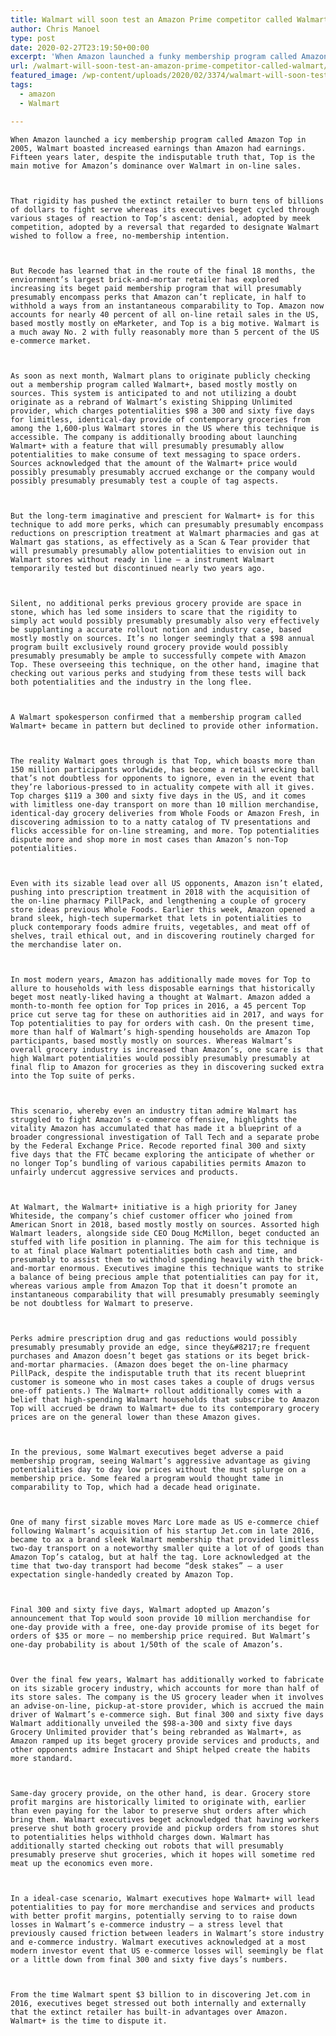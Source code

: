 ```yaml
---
title: Walmart will soon test an Amazon Prime competitor called Walmart+
author: Chris Manoel
type: post
date: 2020-02-27T23:19:50+00:00
excerpt: 'When Amazon launched a funky membership program called Amazon Prime in 2005, Walmart boasted larger profits than Amazon had revenue. Fifteen years later, though, Prime is the key reason for Amazon’s dominance over Walmart in online sales. That pressure has pushed the traditional retailer to burn tens of billions of dollars to fight back while&hellip;'
url: /walmart-will-soon-test-an-amazon-prime-competitor-called-walmart/
featured_image: /wp-content/uploads/2020/02/3374/walmart-will-soon-test-an-amazon-prime-competitor-called-walmart.jpeg
tags:
  - amazon
  - Walmart

---
```

  
    When Amazon launched a icy membership program called Amazon Top in 2005, Walmart boasted increased earnings than Amazon had earnings. Fifteen years later, despite the indisputable truth that, Top is the main motive for Amazon’s dominance over Walmart in on-line sales.
  
  
  
    That rigidity has pushed the extinct retailer to burn tens of billions of dollars to fight serve whereas its executives beget cycled through various stages of reaction to Top’s ascent: denial, adopted by meek competition, adopted by a reversal that regarded to designate Walmart wished to follow a free, no-membership intention.
  
  
  
    But Recode has learned that in the route of the final 18 months, the enviornment’s largest brick-and-mortar retailer has explored increasing its beget paid membership program that will presumably presumably encompass perks that Amazon can’t replicate, in half to withhold a ways from an instantaneous comparability to Top. Amazon now accounts for nearly 40 percent of all on-line retail sales in the US, based mostly mostly on eMarketer, and Top is a big motive. Walmart is a much away No. 2 with fully reasonably more than 5 percent of the US e-commerce market.
  
  
  
    As soon as next month, Walmart plans to originate publicly checking out a membership program called Walmart+, based mostly mostly on sources. This system is anticipated to and not utilizing a doubt originate as a rebrand of Walmart’s existing Shipping Unlimited provider, which charges potentialities $98 a 300 and sixty five days for limitless, identical-day provide of contemporary groceries from among the 1,600-plus Walmart stores in the US where this technique is accessible. The company is additionally brooding about launching Walmart+ with a feature that will presumably presumably allow potentialities to make consume of text messaging to space orders. Sources acknowledged that the amount of the Walmart+ price would possibly presumably presumably accrued exchange or the company would possibly presumably presumably test a couple of tag aspects.
  
  
  
    But the long-term imaginative and prescient for Walmart+ is for this technique to add more perks, which can presumably presumably encompass reductions on prescription treatment at Walmart pharmacies and gas at Walmart gas stations, as effectively as a Scan & Tear provider that will presumably presumably allow potentialities to envision out in Walmart stores without ready in line — a instrument Walmart temporarily tested but discontinued nearly two years ago.
  
  
  
    Silent, no additional perks previous grocery provide are space in stone, which has led some insiders to scare that the rigidity to simply act would possibly presumably presumably also very effectively be supplanting a accurate rollout notion and industry case, based mostly mostly on sources. It’s no longer seemingly that a $98 annual program built exclusively round grocery provide would possibly presumably presumably be ample to successfully compete with Amazon Top. These overseeing this technique, on the other hand, imagine that checking out various perks and studying from these tests will back both potentialities and the industry in the long flee.
  
  
  
    A Walmart spokesperson confirmed that a membership program called Walmart+ became in pattern but declined to provide other information.
  
  
  
    The reality Walmart goes through is that Top, which boasts more than 150 million participants worldwide, has become a retail wrecking ball that’s not doubtless for opponents to ignore, even in the event that they’re laborious-pressed to in actuality compete with all it gives. Top charges $119 a 300 and sixty five days in the US, and it comes with limitless one-day transport on more than 10 million merchandise, identical-day grocery deliveries from Whole Foods or Amazon Fresh, in discovering admission to to a natty catalog of TV presentations and flicks accessible for on-line streaming, and more. Top potentialities dispute more and shop more in most cases than Amazon’s non-Top potentialities.
  
  
  
    Even with its sizable lead over all US opponents, Amazon isn’t elated, pushing into prescription treatment in 2018 with the acquisition of the on-line pharmacy PillPack, and lengthening a couple of grocery store ideas previous Whole Foods. Earlier this week, Amazon opened a brand sleek, high-tech supermarket that lets in potentialities to pluck contemporary foods admire fruits, vegetables, and meat off of shelves, trail ethical out, and in discovering routinely charged for the merchandise later on.
  
  
  
    In most modern years, Amazon has additionally made moves for Top to allure to households with less disposable earnings that historically beget most neatly-liked having a thought at Walmart. Amazon added a month-to-month fee option for Top prices in 2016, a 45 percent Top price cut serve tag for these on authorities aid in 2017, and ways for Top potentialities to pay for orders with cash. On the present time, more than half of Walmart’s high-spending households are Amazon Top participants, based mostly mostly on sources. Whereas Walmart’s overall grocery industry is increased than Amazon’s, one scare is that high Walmart potentialities would possibly presumably presumably at final flip to Amazon for groceries as they in discovering sucked extra into the Top suite of perks.
  
  
  
    This scenario, whereby even an industry titan admire Walmart has struggled to fight Amazon’s e-commerce offensive, highlights the vitality Amazon has accumulated that has made it a blueprint of a broader congressional investigation of Tall Tech and a separate probe by the Federal Exchange Price. Recode reported final 300 and sixty five days that the FTC became exploring the anticipate of whether or no longer Top’s bundling of various capabilities permits Amazon to unfairly undercut aggressive services and products.
  
  
  
    At Walmart, the Walmart+ initiative is a high priority for Janey Whiteside, the company’s chief customer officer who joined from American Snort in 2018, based mostly mostly on sources. Assorted high Walmart leaders, alongside side CEO Doug McMillon, beget conducted an stuffed with life position in planning. The aim for this technique is to at final place Walmart potentialities both cash and time, and presumably to assist them to withhold spending heavily with the brick-and-mortar enormous. Executives imagine this technique wants to strike a balance of being precious ample that potentialities can pay for it, whereas various ample from Amazon Top that it doesn’t promote an instantaneous comparability that will presumably presumably seemingly be not doubtless for Walmart to preserve.
  
  
  
    Perks admire prescription drug and gas reductions would possibly presumably presumably provide an edge, since they&#8217;re frequent purchases and Amazon doesn’t beget gas stations or its beget brick-and-mortar pharmacies. (Amazon does beget the on-line pharmacy PillPack, despite the indisputable truth that its recent blueprint customer is someone who in most cases takes a couple of drugs versus one-off patients.) The Walmart+ rollout additionally comes with a belief that high-spending Walmart households that subscribe to Amazon Top will accrued be drawn to Walmart+ due to its contemporary grocery prices are on the general lower than these Amazon gives.
  
  
  
    In the previous, some Walmart executives beget adverse a paid membership program, seeing Walmart’s aggressive advantage as giving potentialities day to day low prices without the must splurge on a membership price. Some feared a program would thought tame in comparability to Top, which had a decade head originate.
  
  
  
    One of many first sizable moves Marc Lore made as US e-commerce chief following Walmart’s acquisition of his startup Jet.com in late 2016, became to ax a brand sleek Walmart membership that provided limitless two-day transport on a noteworthy smaller quite a lot of of goods than Amazon Top’s catalog, but at half the tag. Lore acknowledged at the time that two-day transport had become “desk stakes” — a user expectation single-handedly created by Amazon Top.
  
  
  
    Final 300 and sixty five days, Walmart adopted up Amazon’s announcement that Top would soon provide 10 million merchandise for one-day provide with a free, one-day provide promise of its beget for orders of $35 or more — no membership price required. But Walmart’s one-day probability is about 1/50th of the scale of Amazon’s.
  
  
  
    Over the final few years, Walmart has additionally worked to fabricate on its sizable grocery industry, which accounts for more than half of its store sales. The company is the US grocery leader when it involves an advise-on-line, pickup-at-store provider, which is accrued the main driver of Walmart’s e-commerce sigh. But final 300 and sixty five days Walmart additionally unveiled the $98-a-300 and sixty five days Grocery Unlimited provider that’s being rebranded as Walmart+, as Amazon ramped up its beget grocery provide services and products, and other opponents admire Instacart and Shipt helped create the habits more standard.
  
  
  
    Same-day grocery provide, on the other hand, is dear. Grocery store profit margins are historically limited to originate with, earlier than even paying for the labor to preserve shut orders after which bring them. Walmart executives beget acknowledged that having workers preserve shut both grocery provide and pickup orders from stores shut to potentialities helps withhold charges down. Walmart has additionally started checking out robots that will presumably presumably preserve shut groceries, which it hopes will sometime red meat up the economics even more.
  
  
  
    In a ideal-case scenario, Walmart executives hope Walmart+ will lead potentialities to pay for more merchandise and services and products with better profit margins, potentially serving to to raise down losses in Walmart’s e-commerce industry — a stress level that previously caused friction between leaders in Walmart’s store industry and e-commerce industry. Walmart executives acknowledged at a most modern investor event that US e-commerce losses will seemingly be flat or a little down from final 300 and sixty five days’s numbers.
  
  
  
    From the time Walmart spent $3 billion to in discovering Jet.com in 2016, executives beget stressed out both internally and externally that the extinct retailer has built-in advantages over Amazon. Walmart+ is the time to dispute it.
  
